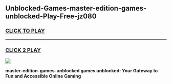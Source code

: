 
## Unblocked-Games-master-edition-games-unblocked-Play-Free-jz080
<h3>
<a href="https://premium76.site?title=master-edition-games-unblocked&ref=23A">CLICK TO PLAY</a></h3>
<hr>

<h3>
<a href="https://premium76.site?title=master-edition-games-unblocked&ref=23A">CLICK 2 PLAY</a>
  
</h3>

<a href="https://premium76.site?title=master-edition-games-unblocked&ref=23A"><img src="https://clearcache.store/games.png"></a>


**master-edition-games-unblocked games unblocked: Your Gateway to Fun and Accessible Online Gaming**
